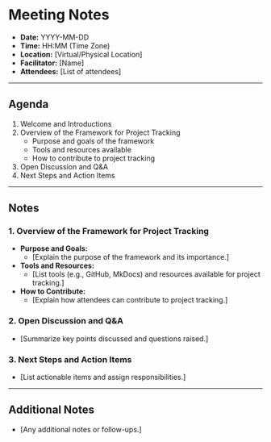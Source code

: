 # Meeting Notes

- **Date:** YYYY-MM-DD
- **Time:** HH:MM (Time Zone)
- **Location:** [Virtual/Physical Location]
- **Facilitator:** [Name]
- **Attendees:** [List of attendees]

---

## Agenda

1. Welcome and Introductions
2. Overview of the Framework for Project Tracking
   - Purpose and goals of the framework
   - Tools and resources available
   - How to contribute to project tracking
3. Open Discussion and Q&A
4. Next Steps and Action Items

---

## Notes

### 1. Overview of the Framework for Project Tracking
- **Purpose and Goals:**
  - [Explain the purpose of the framework and its importance.]
- **Tools and Resources:**
  - [List tools (e.g., GitHub, MkDocs) and resources available for project tracking.]
- **How to Contribute:**
  - [Explain how attendees can contribute to project tracking.]

### 2. Open Discussion and Q&A
- [Summarize key points discussed and questions raised.]

### 3. Next Steps and Action Items
- [List actionable items and assign responsibilities.]

---

## Additional Notes
- [Any additional notes or follow-ups.]